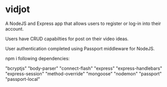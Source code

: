 # vidjot

A NodeJS and Express app that allows users to register or log-in into their account.

Users have CRUD capabilties for post on their video ideas.

User authentication completed using Passport middleware for NodeJS.  

npm i following dependencies:

"bcryptjs"
"body-parser"
"connect-flash"
"express"
"express-handlebars"
"express-session"
"method-override"
"mongoose"
"nodemon"
"passport"
"passport-local"



